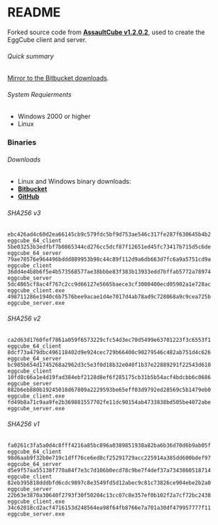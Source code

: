 # README #

Forked source code from **[AssaultCube v1.2.0.2](https://github.com/assaultcube/AC/tree/legacy1202)**, used to create the EggCube client and server.

###### Quick summary
[Mirror to the Bitbucket downloads](https://bitbucket.org/iguanameow/ac_1202).

###### System Requierments
+ Windows 2000 or higher
+ Linux


### Binaries ###

###### Downloads
+ Linux and Windows binary downloads:
+ **[Bitbucket](https://bitbucket.org/iguanameow/ac_1202/downloads)**
+ **[GitHub](https://github.com/IguanaMeow/AC_1202/releases)**

###### SHA256 v3
```
ebc426ad4c60d2ea66145cb9c579fdc5bf9d753ae546c317fe287f630645b4b2  eggcube_64_client
5be03253b3edfbf7b0865344cd276cc5dcf87f12651ed45fc73417b715d5c6de  eggcube_64_server
79ae78576e964496bddd889953b98c44c89f112d9a6db663d7fc6a9a5751cd9a  eggcube_client
36dd4e4b8b6f5e4b573568577ae38bbbe83f383b13933edd7bffab5772a78974  eggcube_server
5dc4865cf8ac4f767c2cc9d66127e5665baece3cf3000400ecd05902a1e728ac  eggcube_client.exe
498711286e1940c6b7576bee9acae1d4e7017d4ab78ad9c728068a9c9cea725b  eggcube_server.exe
```

###### SHA256 v2
```
ca2d63d1760fef7861a059f6573229cfc54d3ec70d5499e63701223f3c6553f1  eggcube_64_client
8dcf73a479dbc496118402d9e924cec729b66400c90279546c482ab751d4c626  eggcube_64_server
bc985b654d1745268a2962d3c5e3f0d18b32e040f1b37e22889291f22543d610  eggcube_client
10fd8c66a1e4d19fad384ebf2128d8ef6f285175cb31b5b54acf4bdcbb6c0686  eggcube_server
882b6eb880b19245018d67809a2229593be65eff03d9792ed28569c5b1479eb0  eggcube_client.exe
fd49b8a71c9aa9fe2b369881557702fe11dc90154ab4733838bd505be4072abe  eggcube_server.exe
```

###### SHA256 v1
```
fa0261c3fa5a0d4c8fff4216a85bc896a0389851938a82ba6b36d70d6b9ab05f  eggcube_64_client
98d6aab9f32b0e719c1dff76ce6ed8cf25291729acc225914a385dd600bdef97  eggcube_64_server
d5e9f57aa55138f770a84f7e3c7d106b0ecd78c9be7f4def37a7343860518714  eggcube_client
82eb395818dddbfd6cdc9897c8e3549fd5d12abec9c81c73826ce904ebe2b2a0  eggcube_server
22b63e3870a30640f2793f30f50204c13cc07c8e357ef0b102f2a7cf72bc2438  eggcube_client.exe
34c62018cd2acf4716153d248564ea98f64fb8766e7a701a30df479957777f11  eggcube_server.exe
```
